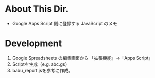 # About This Dir.

- Google Apps Script 側に登録する JavaScript のメモ

# Development

1. Google Spreadsheets の編集画面から 「拡張機能」->「Apps Script」
2. Scriptを生成（e.g. abc.gs）
3. babu_report.jsを参考に作成。